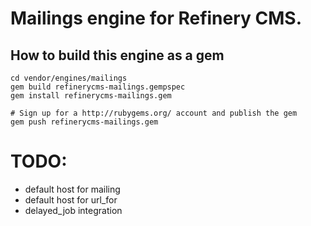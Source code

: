 # Mailings engine for Refinery CMS.

## How to build this engine as a gem

    cd vendor/engines/mailings
    gem build refinerycms-mailings.gempspec
    gem install refinerycms-mailings.gem
    
    # Sign up for a http://rubygems.org/ account and publish the gem
    gem push refinerycms-mailings.gem

# TODO:
  * default host for mailing
  * default host for url_for
  * delayed_job integration